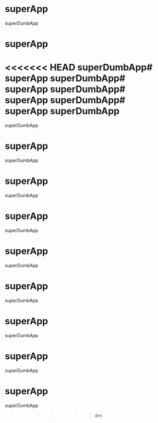 # superApp
superDumbApp
# superApp
<<<<<<< HEAD
superDumbApp# superApp
superDumbApp# superApp
superDumbApp# superApp
superDumbApp# superApp
superDumbApp
=======
superDumbApp
# superApp
superDumbApp
# superApp
superDumbApp
# superApp
superDumbApp
# superApp
superDumbApp
# superApp
superDumbApp
# superApp
superDumbApp
# superApp
superDumbApp
# superApp
superDumbApp
>>>>>>> dev
